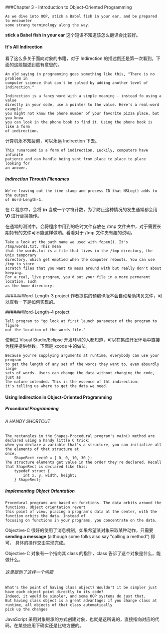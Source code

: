 ###Chapter 3 - Introduction to Object-Oriented Programming

    As we dive into OOP, stick a Babel fish in your ear, and be prepared to encounter
    some strang terminology along the way.

**stick a Babel fish in your ear** 这个短语不知道该怎么翻译会比较好。

#### It's All Indirection
看了这么多关于面向对象的书籍，对于 Indirection 的描述倒还是第一次看到。下面的这段描述到蛮有意思的。

    An old saying in programming goes something like this, "There is no problem in 
    computer science that can't be solved by adding another level of indirection."

    Indirection is a fancy word with a simple meaning - instead fo using a value 
    directly in your code, use a pointer to the value. Here's a real-word example:
    you might not know the phone number of your favorite pizza place, but you know
    you can look in the phone book to find it. Using the phone book is like a form 
    of indirection.

计算机永不知疲倦，可以永远 Indirection 下去。

    This runaround is a form of indirection. Luckily, computers have infinite 
    patience and can handle being sent from place to place to place looking for
    an answer.

##### Indirection Throuth Filenames

    We're leaving out the time stamp and process ID that NSLog() adds to the output 
    of Word-Length-1.

在 C 程序中，会将 **\n** 当成一个字符计数，为了防止这种情况的发生通常都会用 **\0** 进行替换操作。

在通常的测试中，会将程序中用到的临时文件存放在 /tmp 文件夹中，对于需要长期持有的文件可不能这样做哟。看看对于 /tmp 文件夹有趣的说明。

    Take a look at the path name we used with fopen(). It's /tmp/words.txt. This mean
    that the words.txt is a file that lives in the /tmp directory, the Unix temporary
    directory, which get emptied when the computer reboots. You can use /tmp to store
    scratch files that you want to mess around with but really don't about keeping. 
    For a real, live program, you'd put your file in a more permanent location, such
    as the home directory.

######Word-Length-3 project
作者提供的预编译版本会自动帮助拷贝文件，可以查看一下是如何实现的。

######Word-Length-4 project

    Tell program to "go look at first launch parameter of the program to figure 
    out the location of the words file."

使用过 Visual Studio/Eclipse 开发环境的人都知道，可以在集成开发环境中直接为程序提供参数。下面是 xcode 中的做法。

    Because you're supplying arguments at runtime, everybody can use your program
    to get the length of any set of the words they want to, even absurdly large 
    sets of words. Users can change the data without changing the code, just as
    the nature intended. This is the essence of tht indirection:
    it's telling us where to get the data we need.

#### Using Indirection in Object-Oriented Programming

##### Procedural Programming

###### A HANDY SHORTCUT

    The rectangles in the Shapes-Procedural program's main() method are declared using a handy little C trick:
    when you declare a variable that's a structure, you can initialize all the elements of that structure at 
    once.
        ShapeRect rect0 = { 0, 0, 10, 30 };
    The structure elements get value in the order they're declared. Recall that ShapeRect is declared like this:
        typedef struct {
            int x, y, width, height;
        } ShapeRect;
    
##### Implementing Object Orientation

    Procedural programs are based on functions. The data orbits around the functions. Object orientation revert
    this point of view, placing a program's data at the center, with the function orbits the data. Instead of 
    focusing on functions in your programs, you concentrate on the data.
    
Objective-C 很好的使用了消息机制，如果希望某对象采取某种动作，只需要 **sending a message** (although some folks also say "calling a method") 即可，
具体的操作交由实现完成。

Objective-C 对象有一个指向其 class 的指针，class 告诉了这个对象是什么，能做什么。

###### 这里提到了这样一个问题

    What's the point of having class object? Wouldn't it be simpler just have each object point directly to its code?
    Indeed, it would be simpler, and some OOP systems do just that. 
    But having class object is a great advantage: if you change class at runtime, all objects of that class automatically
    pick up the changes 
    
JavaScript 采用对象继承的方式创建对象，也就是这所说的，直接指向对应的代码，在某些应用下确实还是比较方便的。

    